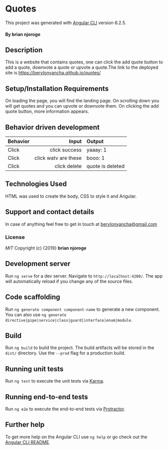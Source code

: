 # Quotes

This project was generated with [Angular CLI](https://github.com/angular/angular-cli) version 6.2.5.
#### By **brian njoroge**
## Description
This is a website that contains quotes, one can click the add quote button to add a quote, downvote a quote or upvote a quote.The link to the deployed site is https://berylonyancha.github.io/quotes/
## Setup/Installation Requirements
On loading the page, you will find the landing page. On scrolling down you will get quotes and you can upvote or downvote them. On clicking the add quote button, more information appears.
## Behavior driven development
|Behavior|Input|Output|
|:-------|-----:|:------|
|Click| click success| yaaay: 1 |
|Click| click watv are these| booo: 1 |
|Click| click delete| quote is deleted|

## Technologies Used
HTML was used to create the body, CSS to style it and Angular.
## Support and contact details
In case of anything feel free to get in touch at berylonyancha@gmail.com
### License
*MIT*
Copyright (c) {2019} **brian njoroge** 
## Development server

Run `ng serve` for a dev server. Navigate to `http://localhost:4200/`. The app will automatically reload if you change any of the source files.

## Code scaffolding

Run `ng generate component component-name` to generate a new component. You can also use `ng generate directive|pipe|service|class|guard|interface|enum|module`.

## Build

Run `ng build` to build the project. The build artifacts will be stored in the `dist/` directory. Use the `--prod` flag for a production build.

## Running unit tests

Run `ng test` to execute the unit tests via [Karma](https://karma-runner.github.io).

## Running end-to-end tests

Run `ng e2e` to execute the end-to-end tests via [Protractor](http://www.protractortest.org/).

## Further help

To get more help on the Angular CLI use `ng help` or go check out the [Angular CLI README](https://github.com/angular/angular-cli/blob/master/README.md).

